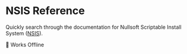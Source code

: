 # NSIS Reference

Quickly search through the documentation for Nullsoft Scriptable Install System ([NSIS](http://nsis.sourceforge.net/)).

🚀 Works Offline